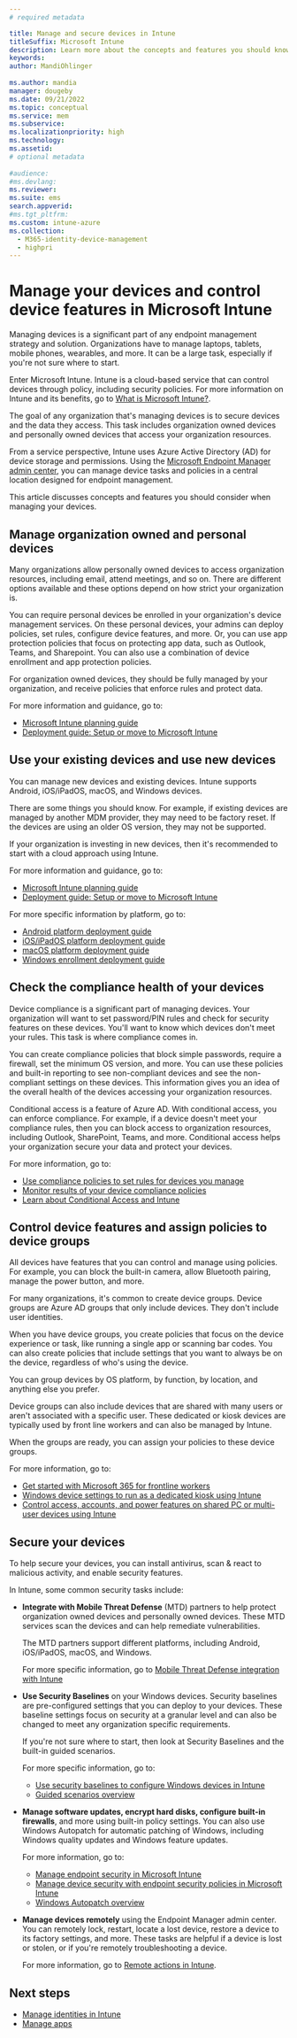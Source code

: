 ```yaml
---
# required metadata

title: Manage and secure devices in Intune
titleSuffix: Microsoft Intune
description: Learn more about the concepts and features you should know when managing devices that access organization resources in Microsoft Intune. You can manage new and existing devices, including BYOD personal devices, check health compliance and view reports, configure device features, and secure devices using mobile threat solutions.
keywords:
author: MandiOhlinger
  
ms.author: mandia
manager: dougeby
ms.date: 09/21/2022
ms.topic: conceptual
ms.service: mem
ms.subservice:
ms.localizationpriority: high
ms.technology:
ms.assetid: 
# optional metadata
 
#audience:
#ms.devlang:
ms.reviewer:
ms.suite: ems
search.appverid:
#ms.tgt_pltfrm:
ms.custom: intune-azure
ms.collection:
  - M365-identity-device-management
  - highpri
---
```


# Manage your devices and control device features in Microsoft Intune

Managing devices is a significant part of any endpoint management strategy and solution. Organizations have to manage laptops, tablets, mobile phones, wearables, and more. It can be a large task, especially if you're not sure where to start.

Enter Microsoft Intune. Intune is a cloud-based service that can control devices through policy, including security policies. For more information on Intune and its benefits, go to [What is Microsoft Intune?](what-is-intune.md).

The goal of any organization that's managing devices is to secure devices and the data they access. This task includes organization owned devices and personally owned devices that access your organization resources.

From a service perspective, Intune uses Azure Active Directory (AD) for device storage and permissions. Using the [Microsoft Endpoint Manager admin center](tutorial-walkthrough-endpoint-manager.md), you can manage device tasks and policies in a central location designed for endpoint management.

This article discusses concepts and features you should consider when managing your devices.

## Manage organization owned and personal devices

Many organizations allow personally owned devices to access organization resources, including email, attend meetings, and so on. There are different options available and these options depend on how strict your organization is.

You can require personal devices be enrolled in your organization's device management services. On these personal devices, your admins can deploy policies, set rules, configure device features, and more. Or, you can use app protection policies that focus on protecting app data, such as Outlook, Teams, and Sharepoint. You can also use a combination of device enrollment and app protection policies.

For organization owned devices, they should be fully managed by your organization, and receive policies that enforce rules and protect data.

For more information and guidance, go to:

- [Microsoft Intune planning guide](intune-planning-guide.md)
- [Deployment guide: Setup or move to Microsoft Intune](deployment-guide-intune-setup.md)

## Use your existing devices and use new devices

You can manage new devices and existing devices. Intune supports Android, iOS/iPadOS, macOS, and Windows devices.

There are some things you should know. For example, if existing devices are managed by another MDM provider, they may need to be factory reset. If the devices are using an older OS version, they may not be supported.

If your organization is investing in new devices, then it's recommended to start with a cloud approach using Intune.

For more information and guidance, go to:

- [Microsoft Intune planning guide](intune-planning-guide.md)
- [Deployment guide: Setup or move to Microsoft Intune](deployment-guide-intune-setup.md)

For more specific information by platform, go to:

- [Android platform deployment guide](deployment-guide-platform-android.md)
- [iOS/iPadOS platform deployment guide](deployment-guide-platform-ios-ipados.md)
- [macOS platform deployment guide](deployment-guide-platform-macos.md)
- [Windows enrollment deployment guide](deployment-guide-enrollment-windows.md)

## Check the compliance health of your devices

Device compliance is a significant part of managing devices. Your organization will want to set password/PIN rules and check for security features on these devices. You'll want to know which devices don't meet your rules. This task is where compliance comes in.

You can create compliance policies that block simple passwords, require a firewall, set the minimum OS version, and more. You can use these policies and built-in reporting to see non-compliant devices and see the non-compliant settings on these devices. This information gives you an idea of the overall health of the devices accessing your organization resources.

Conditional access is a feature of Azure AD. With conditional access, you can enforce compliance. For example, if a device doesn't meet your compliance rules, then you can block access to organization resources, including Outlook, SharePoint, Teams, and more. Conditional access helps your organization secure your data and protect your devices.

For more information, go to:

- [Use compliance policies to set rules for devices you manage](./protect/device-compliance-get-started.md)
- [Monitor results of your device compliance policies](./protect/compliance-policy-monitor.md)
- [Learn about Conditional Access and Intune](./protect/conditional-access.md)

## Control device features and assign policies to device groups

All devices have features that you can control and manage using policies. For example, you can block the built-in camera, allow Bluetooth pairing, manage the power button, and more.

For many organizations, it's common to create device groups. Device groups are Azure AD groups that only include devices. They don't include user identities.

When you have device groups, you create policies that focus on the device experience or task, like running a single app or scanning bar codes. You can also create policies that include settings that you want to always be on the device, regardless of who's using the device.

You can group devices by OS platform, by function, by location, and anything else you prefer.

Device groups can also include devices that are shared with many users or aren't associated with a specific user. These dedicated or kiosk devices are typically used by front line workers and can also be managed by Intune.

When the groups are ready, you can assign your policies to these device groups.

For more information, go to:

- [Get started with Microsoft 365 for frontline workers](/microsoft-365/frontline/flw-overview)
- [Windows device settings to run as a dedicated kiosk using Intune](./configuration/kiosk-settings.md)
- [Control access, accounts, and power features on shared PC or multi-user devices using Intune](./configuration/shared-user-device-settings.md)

## Secure your devices

To help secure your devices, you can install antivirus, scan & react to malicious activity, and enable security features.

In Intune, some common security tasks include:

- **Integrate with Mobile Threat Defense** (MTD) partners to help protect organization owned devices and personally owned devices. These MTD services scan the devices and can help remediate vulnerabilities.

  The MTD partners support different platforms, including Android, iOS/iPadOS, macOS, and Windows.

  For more specific information, go to [Mobile Threat Defense integration with Intune](./protect/mobile-threat-defense.md)

- **Use Security Baselines** on your Windows devices. Security baselines are pre-configured settings that you can deploy to your devices. These baseline settings focus on security at a granular level and can also be changed to meet any organization specific requirements.

  If you're not sure where to start, then look at Security Baselines and the built-in guided scenarios.

  For more specific information, go to:

  - [Use security baselines to configure Windows devices in Intune](./protect/security-baselines.md)
  - [Guided scenarios overview](guided-scenarios-overview.md)

- **Manage software updates, encrypt hard disks, configure built-in firewalls**, and more using built-in policy settings. You can also use Windows Autopatch for automatic patching of Windows, including Windows quality updates and Windows feature updates.

  For more information, go to:

  - [Manage endpoint security in Microsoft Intune](./protect/endpoint-security.md)
  - [Manage device security with endpoint security policies in Microsoft Intune](./protect/endpoint-security-policy.md)
  - [Windows Autopatch overview](/windows/deployment/windows-autopatch/overview/windows-autopatch-overview)

- **Manage devices remotely** using the Endpoint Manager admin center. You can remotely lock, restart, locate a lost device, restore a device to its factory settings, and more. These tasks are helpful if a device is lost or stolen, or if you're remotely troubleshooting a device.

  For more information, go to [Remote actions in Intune](remote-actions/device-management.md).

## Next steps

- [Manage identities in Intune](manage-identities.md)
- [Manage apps](manage-apps.md)
